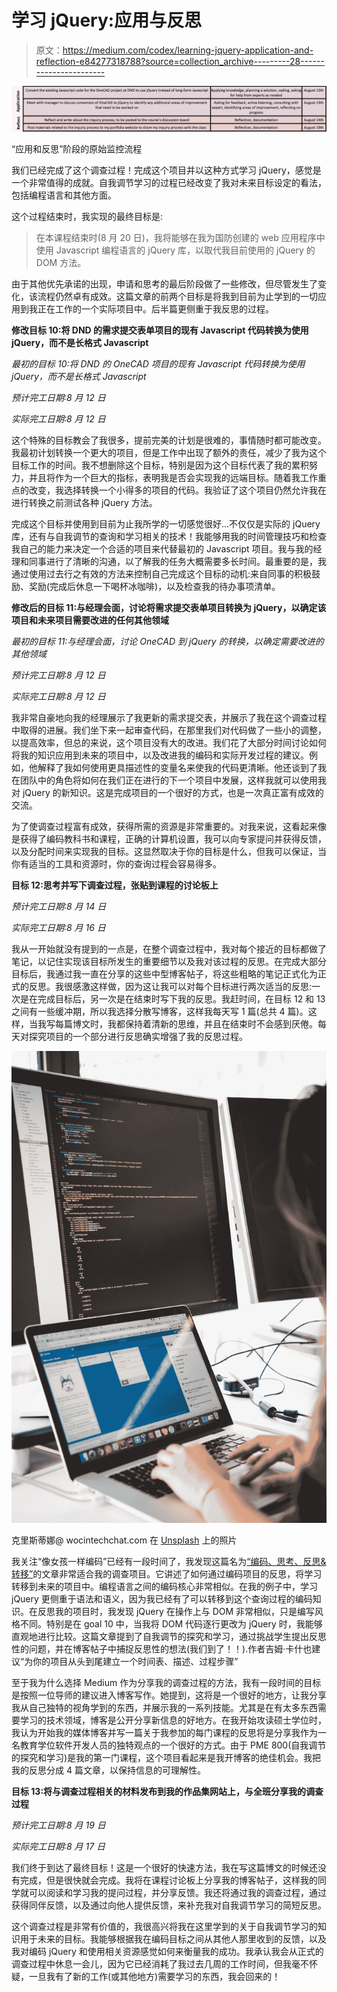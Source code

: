 # 学习 jQuery:应用与反思

> 原文：<https://medium.com/codex/learning-jquery-application-and-reflection-e84277318788?source=collection_archive---------28----------------------->

![](img/583e7c1990147f0bb4d326505b237d19.png)

“应用和反思”阶段的原始监控流程

我们已经完成了这个调查过程！完成这个项目并以这种方式学习 jQuery，感觉是一个非常值得的成就。自我调节学习的过程已经改变了我对未来目标设定的看法，包括编程语言和其他方面。

这个过程结束时，我实现的最终目标是:

> 在本课程结束时(8 月 20 日)，我将能够在我为国防创建的 web 应用程序中使用 Javascript 编程语言的 jQuery 库，以取代我目前使用的 jQuery 的 DOM 方法。

由于其他优先承诺的出现，申请和思考的最后阶段做了一些修改，但尽管发生了变化，该流程仍然卓有成效。这篇文章的前两个目标是将我到目前为止学到的一切应用到我正在工作的一个实际项目中。后半篇更侧重于我反思的过程。

**修改目标 10:将 DND 的需求提交表单项目的现有 Javascript 代码转换为使用 jQuery，而不是长格式 Javascript**

*最初的目标 10:将 DND 的 OneCAD 项目的现有 Javascript 代码转换为使用 jQuery，而不是长格式 Javascript*

*预计完工日期:8 月 12 日*

*实际完工日期:8 月 12 日*

这个特殊的目标教会了我很多，提前完美的计划是很难的，事情随时都可能改变。我最初计划转换一个更大的项目，但是工作中出现了额外的责任，减少了我为这个目标工作的时间。我不想删除这个目标，特别是因为这个目标代表了我的累积努力，并且将作为一个巨大的指标，表明我是否会实现我的远端目标。随着我工作重点的改变，我选择转换一个小得多的项目的代码。我验证了这个项目仍然允许我在进行转换之前测试各种 jQuery 方法。

完成这个目标并使用到目前为止我所学的一切感觉很好…不仅仅是实际的 jQuery 库，还有与自我调节的查询和学习相关的技术！我能够用我的时间管理技巧和检查我自己的能力来决定一个合适的项目来代替最初的 Javascript 项目。我与我的经理和同事进行了清晰的沟通，以了解我的任务大概需要多长时间。最重要的是，我通过使用过去行之有效的方法来控制自己完成这个目标的动机:来自同事的积极鼓励、奖励(完成后休息一下喝杯冰咖啡)，以及检查我的待办事项清单。

**修改后的目标 11:与经理会面，讨论将需求提交表单项目转换为 jQuery，以确定该项目和未来项目需要改进的任何其他领域**

*最初的目标 11:与经理会面，讨论 OneCAD 到 jQuery 的转换，以确定需要改进的其他领域*

*预计完工日期:8 月 12 日*

*实际完工日期:8 月 12 日*

我非常自豪地向我的经理展示了我更新的需求提交表，并展示了我在这个调查过程中取得的进展。我们坐下来一起审查代码，在那里我们对代码做了一些小的调整，以提高效率，但总的来说，这个项目没有大的改进。我们花了大部分时间讨论如何将我的知识应用到未来的项目中，以及改进我的编码和实际开发过程的建议。例如，他解释了我如何使用更具描述性的变量名来使我的代码更清晰。他还谈到了我在团队中的角色将如何在我们正在进行的下一个项目中发展，这样我就可以使用我对 jQuery 的新知识。这是完成项目的一个很好的方式，也是一次真正富有成效的交流。

为了使调查过程富有成效，获得所需的资源是非常重要的。对我来说，这看起来像是获得了编码教科书和课程，正确的计算机设置，我可以向专家提问并获得反馈，以及分配时间来实现我的目标。这显然取决于你的目标是什么，但我可以保证，当你有适当的工具和资源时，你的查询过程会容易得多。

**目标 12:思考并写下调查过程，张贴到课程的讨论板上**

*预计完工日期:8 月 14 日*

*实际完工日期:8 月 16 日*

我从一开始就没有提到的一点是，在整个调查过程中，我对每个接近的目标都做了笔记，以记住实现该目标所发生的重要细节以及我对该过程的反思。在完成大部分目标后，我通过我一直在分享的这些中型博客帖子，将这些粗略的笔记正式化为正式的反思。我很感激这样做，因为这让我可以对每个目标进行两次适当的反思:一次是在完成目标后，另一次是在结束时写下我的反思。我赶时间，在目标 12 和 13 之间有一些缓冲期，所以我选择分散写博客，这样我每天写 1 篇(总共 4 篇)。这样，当我写每篇博文时，我都保持着清新的思维，并且在结束时不会感到厌倦。每天对探究项目的一个部分进行反思确实增强了我的反思过程。

![](img/5ddf948178de83042c86e47ed1ef4053.png)

克里斯蒂娜@ wocintechchat.com 在 [Unsplash](https://unsplash.com?utm_source=medium&utm_medium=referral) 上的照片

我关注“像女孩一样编码”已经有一段时间了，我发现这篇名为[“编码、思考、反思&转移”](https://code.likeagirl.io/coding-thinking-reflection-transfer-5faf63dc63f4)的文章非常适合我的调查项目。它讲述了如何通过编码项目的反思，将学习转移到未来的项目中。编程语言之间的编码核心非常相似。在我的例子中，学习 jQuery 更侧重于语法和语义，因为我已经有了可以转移到这个查询过程的编码知识。在反思我的项目时，我发现 jQuery 在操作上与 DOM 非常相似，只是编写风格不同。特别是在 goal 10 中，当我将 DOM 代码逐行更改为 jQuery 时，我能够直观地进行比较。这篇文章提到了自我调节的探究和学习，通过挑战学生提出反思性的问题，并在博客帖子中捕捉反思性的想法(我们到了！！).作者吉姆·卡什也建议“为你的项目从头到尾建立一个时间表、描述、过程步骤”

至于我为什么选择 Medium 作为分享我的调查过程的方法，我有一段时间的目标是按照一位导师的建议进入博客写作。她提到，这将是一个很好的地方，让我分享我从自己独特的视角学到的东西，并展示我的一系列技能。尤其是在有太多东西需要学习的技术领域，博客是公开分享新信息的好地方。在我开始攻读硕士学位时，我认为开始我的媒体博客并写一篇关于我参加的每门课程的反思将是分享我作为一名教育学位软件开发人员的独特观点的一个很好的方式。由于 PME 800(自我调节的探究和学习)是我的第一门课程，这个项目看起来是我开博客的绝佳机会。我把我的反思分成 4 篇文章，以保持信息的可理解性。

**目标 13:将与调查过程相关的材料发布到我的作品集网站上，与全班分享我的调查过程**

*预计完工日期:8 月 19 日*

*实际完工日期:8 月 17 日*

我们终于到达了最终目标！这是一个很好的快速方法，我在写这篇博文的时候还没有完成，但是很快就会完成。我将在课程讨论板上分享我的博客帖子，这样我的同学就可以阅读和学习我的提问过程，并分享反馈。我还将通过我的调查过程，通过获得同伴反馈，以及通过向他人提供反馈，来补充我对自我调节学习的简短反思。

这个调查过程是非常有价值的，我很高兴将我在这里学到的关于自我调节学习的知识用于未来的目标。我能够根据我在编码目标之间从其他人那里收到的反馈，以及我对编码 jQuery 和使用相关资源感觉如何来衡量我的成功。我承认我会从正式的调查过程中休息一会儿，因为它已经消耗了我过去几周的工作时间，但我毫不怀疑，一旦我有了新的工作(或其他地方)需要学习的东西，我会回来的！